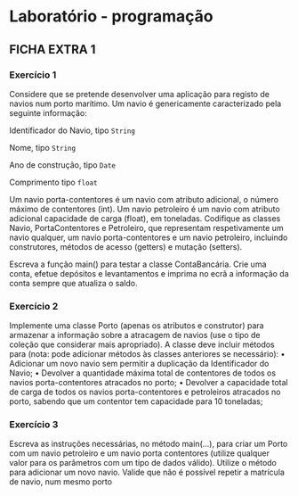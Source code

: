 # Laboratório - programação

## FICHA EXTRA 1

### Exercício 1

Considere que se pretende desenvolver uma aplicação para registo de navios num porto marítimo. Um navio é genericamente caracterizado pela seguinte informação:

Identificador do Navio, tipo `String`

Nome, tipo `String`

Ano de construção, tipo `Date`

Comprimento tipo `float`

Um navio porta-contentores é um navio com atributo adicional, o número máximo de contentores (int).
Um navio petroleiro é um navio com atributo adicional capacidade de carga (float), em toneladas. 
Codifique as classes Navio, PortaContentores e Petroleiro, que
representam respetivamente um navio qualquer, um navio porta-contentores e um navio petroleiro, incluindo construtores, métodos de acesso (getters) e mutação (setters).

Escreva a função main() para testar a classe ContaBancária. Crie uma conta, efetue
depósitos e levantamentos e imprima no ecrã a informação da conta sempre que atualiza o
saldo.

### Exercício 2

Implemente uma classe Porto (apenas os atributos e construtor) para armazenar a informação sobre a atracagem de navios (use o tipo de coleção que considerar mais apropriado). A classe deve incluir métodos para (nota: pode adicionar métodos às classes anteriores se necessário):
• Adicionar um novo navio sem permitir a duplicação da Identificador do Navio;
• Devolver a quantidade máxima total de contentores de todos os navios porta-contentores
atracados no porto;
• Devolver a capacidade total de carga de todos os navios porta-contentores e petroleiros
atracados no porto, sabendo que um contentor tem capacidade para 10 toneladas;

### Exercício 3

Escreva as instruções necessárias, no método main(…), para criar um Porto com um navio petroleiro e um navio porta contentores (utilize qualquer valor para os parâmetros com um tipo de dados válido). Utilize o método para adicionar um novo navio. Valide que não é possível repetir a matrícula de navio, num mesmo porto

